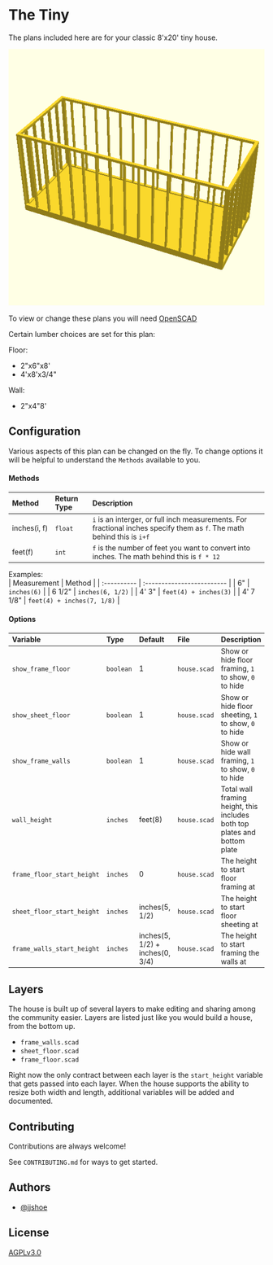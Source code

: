 
# The Tiny

The plans included here are for your classic 8'x20' tiny house.

![The Tiny](house.png?raw=true "The Tiny")

To view or change these plans you will need [OpenSCAD](https://openscad.org/)

Certain lumber choices are set for this plan:

Floor: 
- 2"x6"x8'
- 4'x8'x3/4"

Wall:
- 2"x4"8'

## Configuration

Various aspects of this plan can be changed on the fly. To change options it will be helpful to understand 
the `Methods` available to you.

#### Methods
| Method       | Return Type | Description |
| :----------- | :---------- | :---------- |
| inches(i,&nbsp;f) | `float`     | `i` is an interger, or full inch measurements. For fractional inches specify them as `f`. The math behind this is `i+f` | 
| feet(f)      | `int`       | `f` is the number of feet you want to convert into inches. The math behind this is `f * 12` |

Examples:  
| Measurement | Method                     |
| :---------- | :------------------------- |
| 6"          | `inches(6)`                |
| 6 1/2"      | `inches(6, 1/2)`           |
| 4' 3"       | `feet(4) + inches(3)`      |
| 4' 7 1/8"   | `feet(4) + inches(7, 1/8)` |

#### Options

| Variable                   | Type      | Default                         | File         |  Description |
| :------------------------- | :-------- | :------------------------------ | :----------- |:------------ |
| `show_frame_floor`         | `boolean` | 1                               | `house.scad` | Show or hide floor framing, `1` to show, `0` to hide |
| `show_sheet_floor`         | `boolean` | 1                               | `house.scad` | Show or hide floor sheeting, `1` to show, `0` to hide |
| `show_frame_walls`         | `boolean` | 1                               | `house.scad` | Show or hide wall framing, `1` to show, `0` to hide |
| `wall_height`              | `inches`  | feet(8)                         | `house.scad` | Total wall framing height, this includes both top plates and bottom plate |
| `frame_floor_start_height` | `inches`  | 0                               | `house.scad` | The height to start floor framing at |
| `sheet_floor_start_height` | `inches`  | inches(5, 1/2)                  | `house.scad` | The height to start floor sheeting at |
| `frame_walls_start_height` | `inches`  | inches(5, 1/2) + inches(0, 3/4) | `house.scad` | The height to start framing the walls at|


## Layers

The house is built up of several layers to make editing and sharing among the community easier. Layers are listed just like you would build a house, from the bottom up.

- `frame_walls.scad`
- `sheet_floor.scad`
- `frame_floor.scad`

Right now the only contract between each layer is the `start_height` variable that gets passed into each layer. When the house supports the ability to resize both width and length, additional variables will be added and documented.
## Contributing

Contributions are always welcome!

See `CONTRIBUTING.md` for ways to get started.


## Authors

- [@jjshoe](https://www.github.com/jjshoe)


## License

[AGPLv3.0](https://www.gnu.org/licenses/agpl-3.0.en.html)

